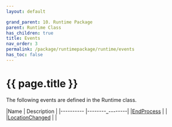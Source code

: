 ```yaml
---
layout: default

grand_parent: 10. Runtime Package
parent: Runtime Class
has_children: true
title: Events
nav_order: 3
permalink: /package/runtimepackage/runtime/events
has_toc: false
---
```

# {{ page.title }}

The following events are defined in the Runtime class.

|Name       | Description     |
|----------	|--------_--------|
|[EndProcess](/package/runtimepackage/runtime/events/endprocess) | |
|[LocationChanged](/package/runtimepackage/runtime/events/locationchanged) | |